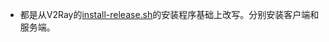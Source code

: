 * 都是从V2Ray的[install-release.sh](https://github.com/v2ray/v2ray-core/blob/master/release/install-release.sh)的安装程序基础上改写。分别安装客户端和服务端。
